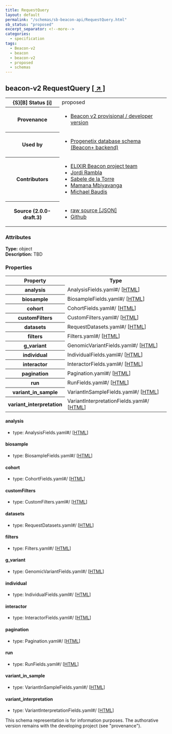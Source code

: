 ```yaml
---
title: RequestQuery
layout: default
permalink: "/schemas/sb-beacon-api/RequestQuery.html"
sb_status: "proposed"
excerpt_separator: <!--more-->
categories:
  - specification
tags:
  - Beacon-v2
  - beacon
  - beacon-v2
  - proposed
  - schemas
---
```


<div id="schema-header-title">
  <h2><span id="schema-header-title-project">beacon-v2</span> RequestQuery <a href="https://github.com/ga4gh-schemablocks/sb-beacon-api" target="_BLANK">[ &nearr; ]</a></h2>
</div>

<table id="schema-header-table">
<tr>
<th>{S}[B] Status <a href="https://schemablocks.org/about/sb-status-levels.html">[i]</a></th>
<td><div id="schema-header-status">proposed</div></td>
</tr>
<tr><th>Provenance</th><td><ul>
<li><a href="https://github.com/ga4gh-beacon/specification-v2">Beacon v2 provisional / developer version</a></li>
</ul></td></tr>
<tr><th>Used by</th><td><ul>
<li><a href="https://github.com/progenetix/schemas/">Progenetix database schema (Beacon+ backend)</a></li>
</ul></td></tr>


<!--more-->
<tr><th>Contributors</th><td><ul>
<li><a href="https://beacon-project.io/categories/people.html">ELIXIR Beacon project team</a></li>
<li><a href="https://github.com/jrambla">Jordi Rambla</a></li>
<li><a href="https://github.com/sdelatorrep">Sabele de la Torre</a></li>
<li><a href="https://github.com/mamanambiya">Mamana Mbiyavanga</a></li>
<li><a href="https://orcid.org/0000-0002-9903-4248">Michael Baudis</a></li>
</ul></td></tr>
<tr><th>Source (2.0.0-draft.3)</th><td><ul>
<li><a href="current/RequestQuery.json" target="_BLANK">raw source [JSON]</a></li>
<li><a href="https://github.com/ga4gh-schemablocks/sb-beacon-api/blob/master/schemas/RequestQuery.yaml" target="_BLANK">Github</a></li>
</ul></td></tr>
</table>

<div id="schema-attributes-title"><h3>Attributes</h3></div>

  
__Type:__ object  
__Description:__ TBD

### Properties

<table id="schema-properties-table">
<tr><th>Property</th><th>Type</th></tr>
<tr><th>analysis</th><td>AnalysisFields.yaml#/ [<a href="./AnalysisFields.html">HTML</a>]</td></tr>
<tr><th>biosample</th><td>BiosampleFields.yaml#/ [<a href="./BiosampleFields.html">HTML</a>]</td></tr>
<tr><th>cohort</th><td>CohortFields.yaml#/ [<a href="./CohortFields.html">HTML</a>]</td></tr>
<tr><th>customFilters</th><td>CustomFilters.yaml#/ [<a href="./CustomFilters.html">HTML</a>]</td></tr>
<tr><th>datasets</th><td>RequestDatasets.yaml#/ [<a href="./RequestDatasets.html">HTML</a>]</td></tr>
<tr><th>filters</th><td>Filters.yaml#/ [<a href="./Filters.html">HTML</a>]</td></tr>
<tr><th>g_variant</th><td>GenomicVariantFields.yaml#/ [<a href="./GenomicVariantFields.html">HTML</a>]</td></tr>
<tr><th>individual</th><td>IndividualFields.yaml#/ [<a href="./IndividualFields.html">HTML</a>]</td></tr>
<tr><th>interactor</th><td>InteractorFields.yaml#/ [<a href="./InteractorFields.html">HTML</a>]</td></tr>
<tr><th>pagination</th><td>Pagination.yaml#/ [<a href="./Pagination.html">HTML</a>]</td></tr>
<tr><th>run</th><td>RunFields.yaml#/ [<a href="./RunFields.html">HTML</a>]</td></tr>
<tr><th>variant_in_sample</th><td>VariantInSampleFields.yaml#/ [<a href="./VariantInSampleFields.html">HTML</a>]</td></tr>
<tr><th>variant_interpretation</th><td>VariantInterpretationFields.yaml#/ [<a href="./VariantInterpretationFields.html">HTML</a>]</td></tr>
</table>


#### analysis

* type: AnalysisFields.yaml#/ [<a href="./AnalysisFields.html">HTML</a>]




#### biosample

* type: BiosampleFields.yaml#/ [<a href="./BiosampleFields.html">HTML</a>]




#### cohort

* type: CohortFields.yaml#/ [<a href="./CohortFields.html">HTML</a>]




#### customFilters

* type: CustomFilters.yaml#/ [<a href="./CustomFilters.html">HTML</a>]




#### datasets

* type: RequestDatasets.yaml#/ [<a href="./RequestDatasets.html">HTML</a>]




#### filters

* type: Filters.yaml#/ [<a href="./Filters.html">HTML</a>]




#### g_variant

* type: GenomicVariantFields.yaml#/ [<a href="./GenomicVariantFields.html">HTML</a>]




#### individual

* type: IndividualFields.yaml#/ [<a href="./IndividualFields.html">HTML</a>]




#### interactor

* type: InteractorFields.yaml#/ [<a href="./InteractorFields.html">HTML</a>]




#### pagination

* type: Pagination.yaml#/ [<a href="./Pagination.html">HTML</a>]




#### run

* type: RunFields.yaml#/ [<a href="./RunFields.html">HTML</a>]




#### variant_in_sample

* type: VariantInSampleFields.yaml#/ [<a href="./VariantInSampleFields.html">HTML</a>]




#### variant_interpretation

* type: VariantInterpretationFields.yaml#/ [<a href="./VariantInterpretationFields.html">HTML</a>]



<div id="schema-footer"> This schema representation is for information purposes. The authorative  version remains with the developing project (see "provenance"). </div>


